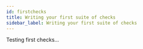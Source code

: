 ```yaml
---
id: firstchecks
title: Writing your first suite of checks
sidebar_label: Writing your first suite of checks
---
```

Testing first checks...
